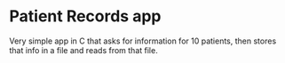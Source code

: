 # Patient Records app
Very simple app in C that asks for information for 10 patients, then stores that info in a file and reads from that file.
